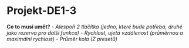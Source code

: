 # Projekt-DE1-3

**Co to musí umět?**
*- Alespoň 2 tlačítka (jedno, které bude potřeba, druhé jako rezerva pro další funkce)*
*- Rychlost, ujetá vzdálenost (průměrnou a maximální rychlost)*
*- Průměr kola (Z presetů)*
